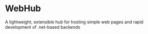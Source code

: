 # WebHub
A lightweight, extensible hub for hosting simple web pages and rapid development of .net-based backends
